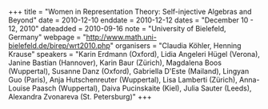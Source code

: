 +++
title = "Women in Representation Theory: Self-injective Algebras and Beyond"
date = 2010-12-10
enddate = 2010-12-12
dates = "December 10 - 12, 2010"
dateadded = 2010-09-16
note = "University of Bielefeld, Germany"
webpage = "http://www.math.uni-bielefeld.de/birep/wrt2010.php"
organisers = "Claudia Köhler, Henning Krause"
speakers = "Karin Erdmann (Oxford), Lidia Angeleri Hügel (Verona), Janine Bastian (Hannover), Karin Baur (Zürich), Magdalena Boos (Wuppertal), Susanne Danz (Oxford), Gabriella D'Este (Mailand), Lingyan Guo (Paris), Anja Hutschenreuter (Wuppertal), Lisa Lamberti (Zürich), Anna-Louise Paasch (Wuppertal), Daiva Pucinskaite (Kiel), Julia Sauter (Leeds), Alexandra Zvonareva (St. Petersburg)"
+++
